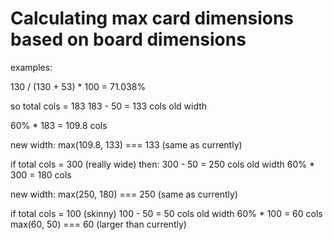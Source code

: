 Calculating max card dimensions based on board dimensions
===

examples:

130 / (130 + 53) * 100 = 71.038%

so total cols = 183
183 - 50 = 133 cols old width

60% * 183 = 109.8 cols 

new width: max(109.8, 133) === 133 (same as currently)


if total cols = 300 (really wide)
then:
300 - 50 = 250 cols old width
60% * 300 = 180 cols

new width: max(250, 180) === 250 (same as currently)


if total cols = 100 (skinny)
100 - 50 = 50 cols old width
60% * 100 = 60 cols 
max(60, 50) === 60 (larger than currently)
